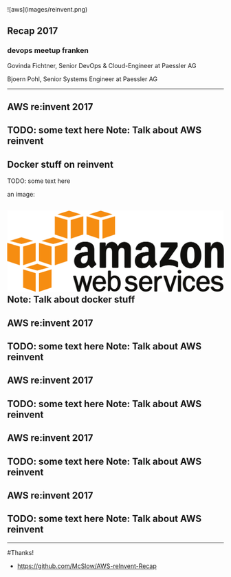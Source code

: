 <section data-state="no-title-footer">
<!-- .slide: data-background="images/back_title.jpg" -->
![aws](images/reinvent.png)

## Recap 2017 
### devops meetup franken

 Govinda Fichtner, Senior DevOps & Cloud-Engineer at Paessler AG 

 Bjoern Pohl, Senior Systems Engineer at Paessler AG

---


## AWS re:invent 2017 

TODO: some text here
Note: Talk about AWS reinvent 
---


## Docker stuff on reinvent 

TODO: some text here

an image:

![aws](images/aws.png)
Note: Talk about docker stuff
---


## AWS re:invent 2017 



TODO: some text here
Note: Talk about AWS reinvent 
---


## AWS re:invent 2017 

TODO: some text here
Note: Talk about AWS reinvent 
---


## AWS re:invent 2017 

TODO: some text here
Note: Talk about AWS reinvent 
---
<!-- .slide: data-background="images/back_title.jpg" -->
## AWS re:invent 2017 

TODO: some text here
Note: Talk about AWS reinvent 
---


---

#Thanks!

* https://github.com/McSlow/AWS-reInvent-Recap 


